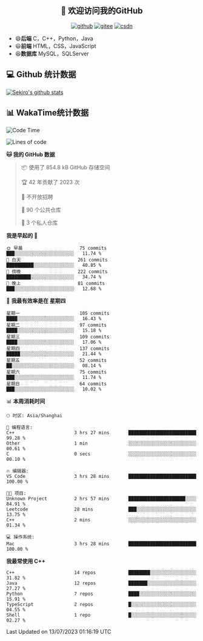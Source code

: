 <h2 align="center">👋 欢迎访问我的GitHub</h2>
<p align="center">
  <a href="https://666wxy666.github.io/"><img src="https://img.shields.io/badge/GitHub-24292e" alt="github"></a>
  <a href="https://gitee.com/wxy_666"><img src="https://img.shields.io/badge/Gitee-fe7300" alt="gitee"></a>
  <a href="https://blog.csdn.net/WXY_666"><img src="https://img.shields.io/badge/CSDN-cf000e" alt="csdn"></a>
</p>

- 😄**后端** C，C++，Python，Java
- 😃**前端** HTML，CSS，JavaScript
- 😆**数据库** MySQL，SQLServer

## 💻 Github 统计数据
[![Sekiro's github stats](https://github-readme-stats.vercel.app/api?username=666WXY666)](https://666wxy666.github.io/)

## 📊 WakaTime统计数据

<!--START_SECTION:waka-->
![Code Time](http://img.shields.io/badge/Code%20Time-1%2C755%20hrs%2044%20mins-blue)

![Lines of code](https://img.shields.io/badge/%E4%BB%8E%E3%80%8CHello%20World%E3%80%8D%E8%B5%B7%E6%88%91%E5%B7%B2%E7%BB%8F%E5%86%99%E4%BA%86-5.7%20million%20%E8%A1%8C%E4%BB%A3%E7%A0%81-blue)

**🐱 我的 GitHub 数据** 

> 📦  使用了 854.8 kB GitHub 存储空间 
 > 
> 🏆 42 年贡献了 2023 次
 > 
> 🚫 不开放招聘
 > 
> 📜 90 个公共仓库 
 > 
> 🔑 3 个私人仓库 
 > 
**我是早起的 🐤** 

```text
🌞 早晨                     75 commits          ███░░░░░░░░░░░░░░░░░░░░░░   11.74 % 
🌆 白天                     261 commits         ██████████░░░░░░░░░░░░░░░   40.85 % 
🌃 傍晚                     222 commits         █████████░░░░░░░░░░░░░░░░   34.74 % 
🌙 晚上                     81 commits          ███░░░░░░░░░░░░░░░░░░░░░░   12.68 % 
```
📅 **我最有效率是在 星期四** 

```text
星期一                      105 commits         ████░░░░░░░░░░░░░░░░░░░░░   16.43 % 
星期二                      97 commits          ████░░░░░░░░░░░░░░░░░░░░░   15.18 % 
星期三                      109 commits         ████░░░░░░░░░░░░░░░░░░░░░   17.06 % 
星期四                      137 commits         █████░░░░░░░░░░░░░░░░░░░░   21.44 % 
星期五                      52 commits          ██░░░░░░░░░░░░░░░░░░░░░░░   08.14 % 
星期六                      75 commits          ███░░░░░░░░░░░░░░░░░░░░░░   11.74 % 
星期日                      64 commits          ███░░░░░░░░░░░░░░░░░░░░░░   10.02 % 
```


📊 **本周消耗时间** 

```text
🕑︎ 时区: Asia/Shanghai

💬 编程语言: 
C++                      3 hrs 27 mins       █████████████████████████   99.28 % 
Other                    1 min               ░░░░░░░░░░░░░░░░░░░░░░░░░   00.61 % 
C                        0 secs              ░░░░░░░░░░░░░░░░░░░░░░░░░   00.10 % 

🔥 编辑器: 
VS Code                  3 hrs 28 mins       █████████████████████████   100.00 % 

🐱‍💻 项目: 
Unknown Project          2 hrs 57 mins       █████████████████████░░░░   84.91 % 
Leetcode                 28 mins             ███░░░░░░░░░░░░░░░░░░░░░░   13.75 % 
C++                      2 mins              ░░░░░░░░░░░░░░░░░░░░░░░░░   01.34 % 

💻 操作系统: 
Mac                      3 hrs 28 mins       █████████████████████████   100.00 % 
```

**我最常使用 C++** 

```text
C++                      14 repos            ████████░░░░░░░░░░░░░░░░░   31.82 % 
Java                     12 repos            ███████░░░░░░░░░░░░░░░░░░   27.27 % 
Python                   7 repos             ████░░░░░░░░░░░░░░░░░░░░░   15.91 % 
TypeScript               2 repos             █░░░░░░░░░░░░░░░░░░░░░░░░   04.55 % 
Shell                    1 repo              █░░░░░░░░░░░░░░░░░░░░░░░░   02.27 % 
```




 Last Updated on 13/07/2023 01:16:19 UTC
<!--END_SECTION:waka-->

<!--
**666WXY666/666WXY666** is a ✨ _special_ ✨ repository because its `README.md` (this file) appears on your GitHub profile.

Here are some ideas to get you started:

- 🔭 I’m currently working on ...
- 🌱 I’m currently learning ...
- 👯 I’m looking to collaborate on ...
- 🤔 I’m looking for help with ...
- 💬 Ask me about ...
- 📫 How to reach me: ...
- 😄 Pronouns: ...
- ⚡ Fun fact: ...
-->
